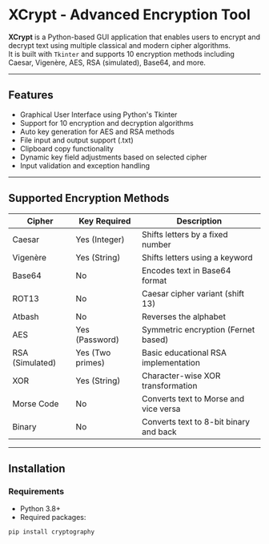 # XCrypt - Advanced Encryption Tool

**XCrypt** is a Python-based GUI application that enables users to encrypt and decrypt text using multiple classical and modern cipher algorithms.  
It is built with `Tkinter` and supports 10 encryption methods including Caesar, Vigenère, AES, RSA (simulated), Base64, and more.

---

## Features

- Graphical User Interface using Python's Tkinter
- Support for 10 encryption and decryption algorithms
- Auto key generation for AES and RSA methods
- File input and output support (.txt)
- Clipboard copy functionality
- Dynamic key field adjustments based on selected cipher
- Input validation and exception handling

---

## Supported Encryption Methods

| Cipher       | Key Required | Description                             |
|--------------|--------------|-----------------------------------------|
| Caesar       | Yes (Integer) | Shifts letters by a fixed number        |
| Vigenère     | Yes (String)  | Shifts letters using a keyword          |
| Base64       | No            | Encodes text in Base64 format           |
| ROT13        | No            | Caesar cipher variant (shift 13)        |
| Atbash       | No            | Reverses the alphabet                   |
| AES          | Yes (Password) | Symmetric encryption (Fernet based)     |
| RSA (Simulated) | Yes (Two primes) | Basic educational RSA implementation |
| XOR          | Yes (String)  | Character-wise XOR transformation       |
| Morse Code   | No            | Converts text to Morse and vice versa   |
| Binary       | No            | Converts text to 8-bit binary and back  |

---

## Installation

### Requirements

- Python 3.8+
- Required packages:

```bash
pip install cryptography